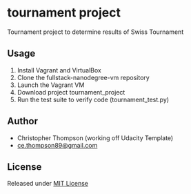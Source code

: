 # tournament project

Tournament project to determine results of Swiss Tournament

## Usage

1. Install Vagrant and VirtualBox
2. Clone the fullstack-nanodegree-vm repository
3. Launch the Vagrant VM
4. Download project tournament_project
5. Run the test suite to verify code (tournament_test.py)

## Author
* Christopher Thompson (working off Udacity Template)
* ce.thompson89@gmail.com

## License
Released under [MIT License](https://choosealicense.com/licenses/mit)
